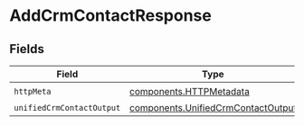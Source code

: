 # AddCrmContactResponse


## Fields

| Field                                                                                    | Type                                                                                     | Required                                                                                 | Description                                                                              |
| ---------------------------------------------------------------------------------------- | ---------------------------------------------------------------------------------------- | ---------------------------------------------------------------------------------------- | ---------------------------------------------------------------------------------------- |
| `httpMeta`                                                                               | [components.HTTPMetadata](../../models/components/httpmetadata.md)                       | :heavy_check_mark:                                                                       | N/A                                                                                      |
| `unifiedCrmContactOutput`                                                                | [components.UnifiedCrmContactOutput](../../models/components/unifiedcrmcontactoutput.md) | :heavy_minus_sign:                                                                       | N/A                                                                                      |
